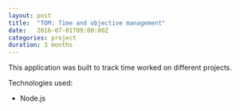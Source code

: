 ```yaml
---
layout: post
title:  "TOM: Time and objective management"
date:   2016-07-01T09:00:00Z
categories: project
duration: 3 months
---
```




This application was built to track time worked on different projects.

Technologies used:

- Node.js

